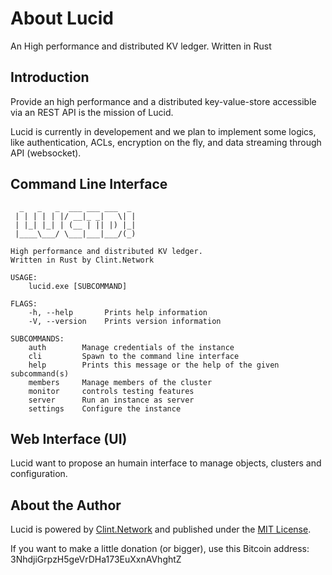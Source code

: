 # About Lucid

An High performance and distributed KV ledger. Written in Rust

## Introduction

Provide an high performance and a distributed key-value-store accessible via an REST API is the mission of Lucid.

Lucid is currently in developement and we plan to implement some logics, like authentication, ACLs, encryption on the fly, and data streaming through API (websocket).

## Command Line Interface

```
  _   _   _  ___ ___ ___  _
 | | | | | |/ __|_ _|   \| |
 | |_| |_| | (__ | || |) |_|
 |____\___/ \___|___|___/(_)

High performance and distributed KV ledger.
Written in Rust by Clint.Network

USAGE:
    lucid.exe [SUBCOMMAND]

FLAGS:
    -h, --help       Prints help information
    -V, --version    Prints version information

SUBCOMMANDS:
    auth        Manage credentials of the instance
    cli         Spawn to the command line interface
    help        Prints this message or the help of the given subcommand(s)
    members     Manage members of the cluster
    monitor     controls testing features
    server      Run an instance as server
    settings    Configure the instance
```

## Web Interface (UI)

Lucid want to propose an humain interface to manage objects, clusters and configuration.

## About the Author

Lucid is powered by [Clint.Network](https://twitter.com/clint_network) and published under the [MIT License](LICENSE.md).

If you want to make a little donation (or bigger), use this Bitcoin address: 3NhdjiGrpzH5geVrDHa173EuXxnAVhghtZ
